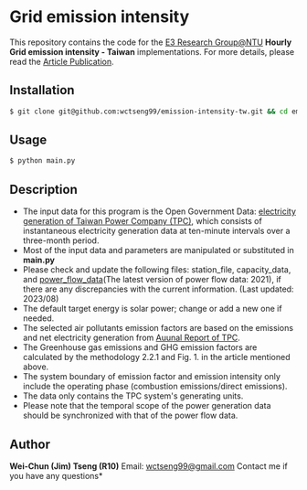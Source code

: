 # Grid emission intensity

This repository contains the code for the [E3 Research Group@NTU](https://www.e3group.caece.net) **Hourly Grid emission intensity - Taiwan** implementations. For more details, please read the [Article Publication](https://doi.org/10.1016/j.trd.2023.103848).

## Installation

```bash
$ git clone git@github.com:wctseng99/emission-intensity-tw.git && cd emission-intensity-tw
```

## Usage

```bash
$ python main.py
```

## Description
- The input data for this program is the Open Government Data: [electricity generation of Taiwan Power Company (TPC)](https://data.gov.tw/dataset/37331), which consists of instantaneous electricity generation data at ten-minute intervals over a three-month period.
- Most of the input data and parameters are manipulated or substituted in **main.py**
- Please check and update the following files: station_file, capacity_data, and [power_flow_data](https://data.gov.tw/en/datasets/37326)(The latest version of power flow data: 2021), if there are any discrepancies with the current information. (Last updated: 2023/08)
- The default target energy is solar power; change or add a new one if needed.
- The selected air pollutants emission factors are based on the emissions and net electricity generation from [Auunal Report of TPC](https://www.taipower.com.tw/upload/43/43_05/111年電業年報.pdf?230829).
- The Greenhouse gas emissions and GHG emission factors are calculated by the methodology 2.2.1 and Fig. 1. in the article mentioned above.
- The system boundary of emission factor and emission intensity only include the operating phase (combustion emissions/direct emissions).
- The data only contains the TPC system's generating units.
- Please note that the temporal scope of the power generation data should be synchronized with that of the power flow data.
  
## Author
**Wei-Chun (Jim) Tseng (R10)**
Email: [wctseng99@gmail.com](wctseng99@gmail.com)
Contact me if you have any questions*